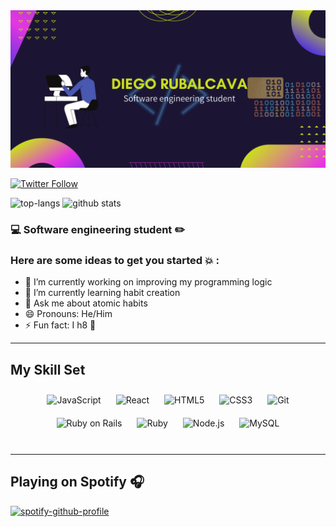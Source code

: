 <img src="./Diego Rubalcava.png">

[![Twitter Follow](https://img.shields.io/twitter/follow/DARLec187?color=1DA1F2&logo=Twitter&style=for-the-badge)](https://twitter.com/DARLec187)

![top-langs](https://github-readme-stats.vercel.app/api/top-langs?username=diego3008&show_icons=true&theme=radical)
![github stats](https://github-readme-stats.vercel.app/api?username=diego3008&show_icons=true&theme=radical)
### :computer: Software engineering student :pencil2:

### Here are some ideas to get you started :boom: :

- 🔭 I’m currently working on improving my programming logic
- 🌱 I’m currently learning habit creation
- 💬 Ask me about atomic habits
- 😄 Pronouns: He/Him
- ⚡ Fun fact: I h8 :avocado:

---
## My Skill Set  
<div align="center">
<img style="margin: 10px" src="https://profilinator.rishav.dev/skills-assets/javascript-original.svg" alt="JavaScript" height="50" />  

<img style="margin: 10px" src="https://profilinator.rishav.dev/skills-assets/react-original-wordmark.svg" alt="React" height="50" />  


<img style="margin: 10px" src="https://profilinator.rishav.dev/skills-assets/html5-original-wordmark.svg" alt="HTML5" height="50" />  

<img style="margin: 10px" src="https://profilinator.rishav.dev/skills-assets/css3-original-wordmark.svg" alt="CSS3" height="50" />  


<img style="margin: 10px" src="https://profilinator.rishav.dev/skills-assets/git-scm-icon.svg" alt="Git" height="50" />  

<img style="margin: 10px" src="https://profilinator.rishav.dev/skills-assets/rails-original-wordmark.svg" alt="Ruby on Rails" height="50" />  
<img style="margin: 10px" src="https://profilinator.rishav.dev/skills-assets/ruby-original-wordmark.svg" alt="Ruby" height="50" />  
<img style="margin: 10px" src="https://profilinator.rishav.dev/skills-assets/nodejs-original-wordmark.svg" alt="Node.js" height="50" />  
<img style="margin: 10px" src="https://profilinator.rishav.dev/skills-assets/mysql-original-wordmark.svg" alt="MySQL" height="50" />
</div>  

<br>

---
## Playing on Spotify :headphones:

[![spotify-github-profile](https://spotify-github-profile.vercel.app/api/view?uid=b5a3hntw937vkqd221wbtdj4x&cover_image=true&theme=default&bar_color=19be71&bar_color_cover=false)](https://github.com/kittinan/spotify-github-profile)
<br>
